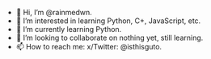 - 👋 Hi, I’m @rainmedwn.
- 👀 I’m interested in learning Python, C+, JavaScript, etc.
- 🌱 I’m currently learning Python.
- 💞️ I’m looking to collaborate on nothing yet, still learning.
- 📫 How to reach me: x/Twitter: @isthisguto.
